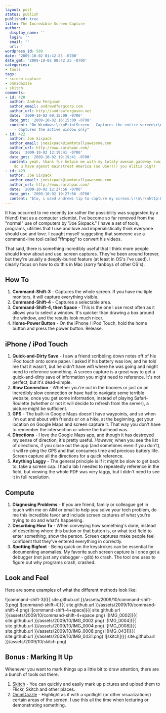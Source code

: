 ```yaml
---
layout: post
status: publish
published: true
title: The Incredible Screen Capture
author:
  display_name: ''
  login: ''
  email: ''
  url: ''
wordpress_id: 589
date: '2009-10-02 01:42:25 -0700'
date_gmt: '2009-10-02 08:42:25 -0700'
categories:
- tools
tags:
- screen capture
- omnidazzle
- skitch
comments:
- id: 420
  author: Andrew Ferguson
  author_email: andrew@fergcorp.com
  author_url: http://andrewferguson.net
  date: '2009-10-02 09:15:09 -0700'
  date_gmt: '2009-10-02 16:15:09 -0700'
  content: "On Windows:\r\nPrintScreen - Captures the entire screen\r\nAlt + PrintScreen
    - Captures the active window only"
- id: 422
  author: Joe Sixpack
  author_email: joesixpack@iamtotallyawesome.com
  author_url: http://www.sarahpac.com/
  date: '2009-10-02 12:19:41 -0700'
  date_gmt: '2009-10-02 19:19:41 -0700'
  content: yeah, thank fur helpin me with my totaly awesum gateway runing Windoz 2000.  Wat
    do u have aganst mainstreat America (Go USA!!!) you elitis pig?!
- id: 423
  author: Joe Sixpack
  author_email: joesixpack@iamtotallyawesome.com
  author_url: http://www.sarahpac.com/
  date: '2009-10-02 12:27:56 -0700'
  date_gmt: '2009-10-02 19:27:56 -0700'
  content: "btw, i used andrews tip to capture my screan.\r\n\r\nhttp:&#47;&#47;ozspeak.com&#47;wp-content&#47;uploads&#47;2008&#47;11&#47;too_many_toolbars.jpg"
---
```

It has occurred to me recently (or rather the possibility was suggested by a friend) that as a computer scientist, I've become so far removed from the "normal" use of computers by "Joe Sixpack."  I have a set of tools, programs, utilities that I use and love and imperialistically think everyone should use and love.  I caught myself suggesting that someone use a command-line tool called "ffmpeg" to convert his videos.

That said, there is something incredibly useful that I think more people should know about and use: screen captures.  They've been around forever, but they're usually a deeply-buried feature (at least in OS's I've used).  I clearly focus on how to do this in Mac (sorry fanboys of other OS's).

## How To

1. __Command-Shift-3__ - Captures the whole screen.  If you have multiple monitors, it will capture everything visible.
1. __Command-Shift-4__ - Captures a selectable area.
1. __Command-Shift-4, then Space__ - This is the one I use most often as it allows you to select a window.  It's quicker than drawing a box around the window, and the results look much nicer.
1. __Home-Power Button__ - On the iPhone / iPod Touch, hold the home button and press the power button.  Release.


## iPhone / iPod Touch

1. __Quick-and-Dirty Save__ - I saw a friend scribbling down notes off of his iPod touch onto some paper.  I asked if his battery was low, and he told me that it wasn't, but he didn't have wifi where he was going and might need to reference something.  A screen capture is a great way to get a quick-and-dirty save of information you might need to reference.  It's not perfect, but it's dead-simple.
1. __Slow Connection__ - Whether you're out in the boonies or just on an incredibly slow connection or have had to navigate some terrible website, once you get some information, instead of playing Safari-Roulette (whether or not it will decide to refresh from the server), a picture might be sufficient.
1. __GPS__ - The built-in Google Maps doesn't have waypoints, and so when I'm out and about with friends or on a hike, at the beginning, get your location on Google Maps and screen capture it.  That way you don't have to remember the intersection or where the trailhead was.
1. __Directions__ - I love the Google Maps app, and though it has destroyed my sense of direction, it's pretty useful.  _However,_ when you see the list of directions, if you close out the app (and sometimes even if you don't), it will re-ping the GPS and that consumes time and precious battery life.  Screen capture all the directions for a quick reference.
1. __Anything Laggy__ - The general principle is if it might be slow to get back to, take a screen cap.  I had a lab I needed to repeatedly reference in the field, but viewing the whole PDF was very laggy, but I didn't need to see it in full resolution.

## Compute

1. __Diagnosing Problems__ - If you are friend, family or colleague get in touch with me on AIM or email to help you solve your tech problem, do me this incredible favor and include screen captures of what you're trying to do and what's happening.
1. __Describing How To__ - When conveying how something's done, instead of describing where this button or that button is, or what text field to enter something, show the person.  Screen captures make people feel confident that they've entered everything in correctly.
1. __Spotting Bigfoot__ - Being quick on the keystrokes can be essential for documenting anomalies.  My favorite such screen capture is I once got a debugger (not just any debugger - gdb) to crash.  The tool one uses to figure out why programs crash, crashed.

## Look and Feel

Here are some examples of what the different methods look like:

![command-shift-3]({{ site.github.url }}/assets/2009/10/command-shift-3.png)
![command-shift-4]({{ site.github.url }}/assets/2009/10/command-shift-4.png)
![command-shift-4+space]({{ site.github.url }}/assets/2009/10/command-shift-4+space.png)
![IMG_0002]({{ site.github.url }}/assets/2009/10/IMG_0002.png)
![IMG_0004]({{ site.github.url }}/assets/2009/10/IMG_0004.png)
![IMG_0008]({{ site.github.url }}/assets/2009/10/IMG_0008.png)
![IMG_0431]({{ site.github.url }}/assets/2009/10/IMG_0431.png)
![skitch]({{ site.github.url }}/assets/2009/10/skitch.png)

## Bonus : Marking It Up

Whenever you want to mark things up a little bit to draw attention, there are a bunch of tools out there.

1. [Skitch](http://skitch.com/) - You can quickly and easily mark up pictures and upload them to Flickr, Skitch and other places.
1. [OmniDazzle](http://www.omnigroup.com/applications/omnidazzle/) - Highlight as if with a spotlight (or other visualizations) certain areas of the screen. I use this all the time when lecturing or demonstrating something.
